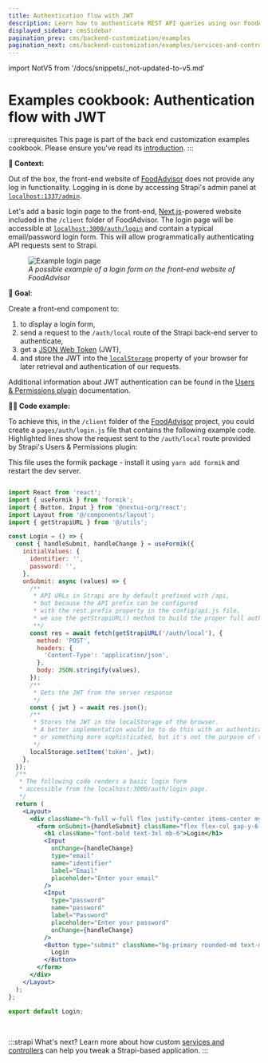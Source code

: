 ```yaml
---
title: Authentication flow with JWT
description: Learn how to authenticate REST API queries using our FoodAdvisor example
displayed_sidebar: cmsSidebar
pagination_prev: cms/backend-customization/examples
pagination_next: cms/backend-customization/examples/services-and-controllers
---
```


import NotV5 from '/docs/snippets/_not-updated-to-v5.md'

# Examples cookbook: Authentication flow with JWT

<NotV5/>

:::prerequisites
This page is part of the back end customization examples cookbook. Please ensure you've read its [introduction](/cms/backend-customization/examples).
:::

**💭 Context:**

Out of the box, the front-end website of [FoodAdvisor](https://github.com/strapi/foodadvisor) does not provide any log in functionality. Logging in is done by accessing Strapi's admin panel at [`localhost:1337/admin`](http://localhost:1337/admin`).

<SideBySideContainer>

<SideBySideColumn>

Let's add a basic login page to the front-end, [Next.js](https://nextjs.org/)-powered website included in the `/client` folder of FoodAdvisor. The login page will be accessible at [`localhost:3000/auth/login`](http://localhost:3000/auth/login) and contain a typical email/password login form. This will allow programmatically authenticating API requests sent to Strapi.

</SideBySideColumn>

<SideBySideColumn>

<figure style={{ width: '100%', margin: '0' }}>
  <img src="/img/assets/backend-customization/tutorial-auth-flow.png" alt="Example login page" />
  <em><figcaption style={{ fontSize: '12px' }}>A possible example of a login form on the front-end website of FoodAdvisor</figcaption></em>
</figure>


</SideBySideColumn>
</SideBySideContainer>

<SideBySideContainer>
<SideBySideColumn>

**🎯 Goal**:

Create a front-end component to:

1. to display a login form,
2. send a request to the `/auth/local` route of the Strapi back-end server to authenticate,
3. get a [JSON Web Token](https://en.wikipedia.org/wiki/JSON_Web_Token) (JWT),
4. and store the JWT into the [`localStorage`](https://developer.mozilla.org/en-US/docs/Web/API/Window/localStorage) property of your browser for later retrieval and authentication of our requests.

</SideBySideColumn>

<SideBySideColumn>

<SubtleCallout title="Related concept">

Additional information about JWT authentication can be found in the [Users & Permissions plugin](/cms/features/users-permissions) documentation.

</SubtleCallout>

</SideBySideColumn>
</SideBySideContainer>

**🧑‍💻 Code example:**

To achieve this, in the `/client` folder of the [FoodAdvisor](https://github.com/strapi/foodadvisor) project, you could create a `pages/auth/login.js` file that contains the following example code.  Highlighted lines show the request sent to the `/auth/local` route provided by Strapi's Users & Permissions plugin:

This file uses the formik package - install it using `yarn add formik` and restart the dev server.

```jsx title="/client/pages/auth/login.js" {21-27}

import React from 'react';
import { useFormik } from 'formik';
import { Button, Input } from '@nextui-org/react';
import Layout from '@/components/layout';
import { getStrapiURL } from '@/utils';

const Login = () => {
  const { handleSubmit, handleChange } = useFormik({
    initialValues: {
      identifier: '',
      password: '',
    },
    onSubmit: async (values) => {
      /**
       * API URLs in Strapi are by default prefixed with /api,
       * but because the API prefix can be configured
       * with the rest.prefix property in the config/api.js file,
       * we use the getStrapiURL() method to build the proper full auth URL.
       **/
      const res = await fetch(getStrapiURL('/auth/local'), {
        method: 'POST',
        headers: {
          'Content-Type': 'application/json',
        },
        body: JSON.stringify(values),
      });
      /**
       * Gets the JWT from the server response
       */
      const { jwt } = await res.json();
      /**
       * Stores the JWT in the localStorage of the browser. 
       * A better implementation would be to do this with an authentication context provider
       * or something more sophisticated, but it's not the purpose of this tutorial.
       */
      localStorage.setItem('token', jwt); 
    },
  });
  /**
   * The following code renders a basic login form 
   * accessible from the localhost:3000/auth/login page.
   */
  return (
    <Layout>
      <div className="h-full w-full flex justify-center items-center my-24">
        <form onSubmit={handleSubmit} className="flex flex-col gap-y-6 w-4/12 ">
          <h1 className="font-bold text-3xl mb-6">Login</h1>
          <Input
            onChange={handleChange}
            type="email"
            name="identifier"
            label="Email"
            placeholder="Enter your email"
          />
          <Input
            type="password"
            name="password"
            label="Password"
            placeholder="Enter your password"
            onChange={handleChange}
          />
          <Button type="submit" className="bg-primary rounded-md text-muted">
            Login
          </Button>
        </form>
      </div>
    </Layout>
  );
};

export default Login;
```

<br />

:::strapi What's next?
Learn more about how custom [services and controllers](/cms/backend-customization/examples/services-and-controllers) can help you tweak a Strapi-based application.
:::
